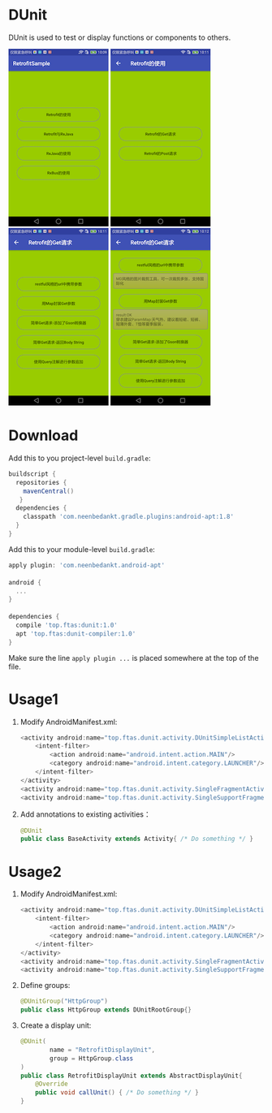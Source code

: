 # DUnit
DUnit is used to test or display functions or components to others.

![img1][1] ![img2][2] ![img3][3] ![img4][4]

# Download
Add this to you project-level `build.gradle`:

```groovy
buildscript {
  repositories {
    mavenCentral()
   }
  dependencies {
    classpath 'com.neenbedankt.gradle.plugins:android-apt:1.8'
  }
}
```

Add this to your module-level `build.gradle`:

```groovy
apply plugin: 'com.neenbedankt.android-apt'

android {
  ...
}

dependencies {
  compile 'top.ftas:dunit:1.0'
  apt 'top.ftas:dunit-compiler:1.0'
}
```

Make sure the line `apply plugin ...` is placed somewhere at the top of the file.


# Usage1

1. Modify AndroidManifest.xml:

	```java
	<activity android:name="top.ftas.dunit.activity.DUnitSimpleListActivity">
		<intent-filter>
			<action android:name="android.intent.action.MAIN"/>
			<category android:name="android.intent.category.LAUNCHER"/>
		</intent-filter>
	</activity>
	<activity android:name="top.ftas.dunit.activity.SingleFragmentActivity" />
	<activity android:name="top.ftas.dunit.activity.SingleSupportFragmentActivity" />
	```

2. Add annotations to existing activities：
	
	```java
	@DUnit
	public class BaseActivity extends Activity{ /* Do something */ }
	```

# Usage2

1. Modify AndroidManifest.xml:

	```java
	<activity android:name="top.ftas.dunit.activity.DUnitSimpleListActivity">
		<intent-filter>
			<action android:name="android.intent.action.MAIN"/>
			<category android:name="android.intent.category.LAUNCHER"/>
		</intent-filter>
	</activity>
	<activity android:name="top.ftas.dunit.activity.SingleFragmentActivity" />
	<activity android:name="top.ftas.dunit.activity.SingleSupportFragmentActivity" />
	```

2. Define groups:

	```java
	@DUnitGroup("HttpGroup")
	public class HttpGroup extends DUnitRootGroup{}
	```

3. Create a display unit:

	```java
	@DUnit(
			name = "RetrofitDisplayUnit",
			group = HttpGroup.class
	)
	public class RetrofitDisplayUnit extends AbstractDisplayUnit{
		@Override
		public void callUnit() { /* Do something */ }
	}
	```

 [1]: img/small/01.png
 [2]: img/small/02.png
 [3]: img/small/03.png
 [4]: img/small/04.png
